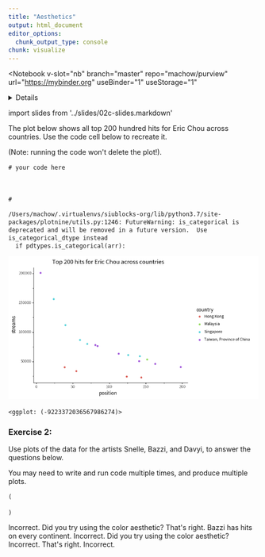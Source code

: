 ```yaml
---
title: "Aesthetics"
output: html_document
editor_options: 
  chunk_output_type: console
chunk: visualize
---
```


<Notebook
  v-slot="nb"
  branch="master"
  repo="machow/purview"
  url="https://mybinder.org"
  useBinder="1"
  useStorage="1"
  >


<details v-fix-codemirror v-show="nb.debut">
<code-cell  :status="nb.status" :onExecute="nb.execute" :onReady="nb.updateSetupCode"  language="python">


    # TODO: explain how to run this, and that they only need the gist (loads tools)
    
    # wranglign ---------
    import pandas as pd
    from siuba import *
    
    # plotting ----------
    from plotnine import *
    
    theme_set(theme_classic(base_family = "Noto Sans CJK JP"))
    
    # data --------------
    #fname = "/Users/machow/Dropbox/Repo/siublocks-org/intro-tidyverse/tutorial/data/music200.csv"
    fname = "https://siublocks.s3.us-east-2.amazonaws.com/course-data/music200.csv"
    music_top200 = pd.read_csv(fname)
    
    # tracks
    #fname = "/Users/machow/Dropbox/Repo/siublocks-org/intro-tidyverse/tutorial/data/track_features.csv"
    fname = "https://siublocks.s3.us-east-2.amazonaws.com/course-data/track_features.csv"
    track_features = pd.read_csv(fname)
    
    # student support ----------
    from siuba import pipe
    from IPython.display import HTML, display
    from siututor import Blank
    ___ = Blank()
    
    # DataFrame display --------
    pd.set_option("display.max_rows", 6)
    
    from IPython import get_ipython
    # special ipython function to get the html formatter
    html_formatter = get_ipython().display_formatter.formatters['text/html']
    
    # here, we avoid the default df._repr_html_ method, since it inlines css
    # (style tags make vue angry)
    html_formatter.for_type(
        pd.DataFrame,
        lambda df: df.to_html(max_rows = pd.get_option("display.max_rows"), show_dimensions = True)
    )
    
    




</code-cell>
</details>

import slides from '../slides/02c-slides.markdown'

<RevealSlides :slides="slides" />

The plot below shows all top 200 hundred hits for Eric Chou across countries. 
Use the code cell below to recreate it.

(Note: running the code won't delete the plot!).


<code-cell  :status="nb.status" :onExecute="nb.execute"  ex="a" :exIndx="0" language="python">


    # your code here
    
    
    
    #




</code-cell>



    /Users/machow/.virtualenvs/siublocks-org/lib/python3.7/site-packages/plotnine/utils.py:1246: FutureWarning: is_categorical is deprecated and will be removed in a future version.  Use is_categorical_dtype instead
      if pdtypes.is_categorical(arr):



![png](./02c-aesthetics_files/02c-aesthetics_4_1.png)





    <ggplot: (-9223372036567986274)>





### Exercise 2:

Use plots of the data for the artists Snelle, Bazzi, and Davyi, to answer the questions below.

You may need to write and run code multiple times, and produce multiple plots.

<code-cell  :status="nb.status" :onExecute="nb.execute"  ex="a" :exIndx="0" language="python">


    (
        
    )


<template v-slot:output>




    ()



</template>

</code-cell>



<prompt-expandable header="Which of these artists have hit tracks in the most continents?">

<q-multiple-choice>
  <q-opt text="Snelle"><span>Incorrect. Did you try using the color aesthetic?</span></q-opt>
  <q-opt text="Bazzi"><span>That's right. Bazzi has hits on every continent.</span></q-opt>
  <q-opt text="Dayvi"><span>Incorrect. Did you try using the color aesthetic?</span></q-opt>
</q-multiple-choice>

</prompt-expandable>


<prompt-expandable header="How many *countries* does Dayvi have hit tracks in?">

<q-multiple-choice>
  <q-opt text="1"><span>Incorrect.</span></q-opt>
  <q-opt text="2"><span>That's right.</span></q-opt>
  <q-opt text="3"><span>Incorrect.</span></q-opt>
</q-multiple-choice>

</prompt-expandable>



</Notebook>


